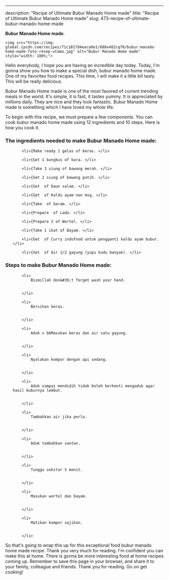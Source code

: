 ---
description: "Recipe of Ultimate Bubur Manado Home made"
title: "Recipe of Ultimate Bubur Manado Home made"
slug: 473-recipe-of-ultimate-bubur-manado-home-made

<p>
	<strong>Bubur Manado Home made</strong>. 
	
</p>
<p>
	
	<img src="https://img-global.cpcdn.com/recipes/71c1817d4eaca0e1/680x482cq70/bubur-manado-home-made-foto-resep-utama.jpg" alt="Bubur Manado Home made" style="width: 100%;">
	
	
</p>
<p>
	Hello everybody, I hope you are having an incredible day today. Today, I'm gonna show you how to make a special dish, bubur manado home made. One of my favorites food recipes. This time, I will make it a little bit tasty. This will be really delicious.
</p>
	
<p>
	Bubur Manado Home made is one of the most favored of current trending meals in the world. It's simple, it is fast, it tastes yummy. It is appreciated by millions daily. They are nice and they look fantastic. Bubur Manado Home made is something which I have loved my whole life.
</p>
<p>
	
</p>

<p>
To begin with this recipe, we must prepare a few components. You can cook bubur manado home made using 12 ingredients and 10 steps. Here is how you cook it.
</p>

<h3>The ingredients needed to make Bubur Manado Home made:</h3>

<ol>
	
		<li>{Make ready 1 gelas of beras. </li>
	
		<li>{Get 1 bungkus of kara. </li>
	
		<li>{Take 3 siung of bawang merah. </li>
	
		<li>{Get 2 siung of bawang putih. </li>
	
		<li>{Get  of Daun salam. </li>
	
		<li>{Get  of Kaldu ayam non msg. </li>
	
		<li>{Take  of Garam. </li>
	
		<li>{Prepare  of Lada. </li>
	
		<li>{Prepare 2 of Wortel. </li>
	
		<li>{Take 1 ikat of Bayam. </li>
	
		<li>{Get  of Curry indofood untuk pengganti kaldu ayam bubur. </li>
	
		<li>{Get  of Air 1/2 gayung (yups kudu banyak). </li>
	
</ol>
<p>
	
</p>

<h3>Steps to make Bubur Manado Home made:</h3>

<ol>
	
		<li>
			Bismillah don&#39;t forget wash your hand.
			
			
		</li>
	
		<li>
			Bersihan beras.
			
			
		</li>
	
		<li>
			Aduk v bbMasukan beras dan air satu gayung.
			
			
		</li>
	
		<li>
			Nyalakan kompor dengan api sedang.
			
			
		</li>
	
		<li>
			Aduk sampai mendidih tidak boleh berhenti mengaduk agar hasil buburnya lembut.
			
			
		</li>
	
		<li>
			Tambahkan air jika perlu.
			
			
		</li>
	
		<li>
			Aduk tambahkan santan.
			
			
		</li>
	
		<li>
			Tunggu sekitar 5 menit.
			
			
		</li>
	
		<li>
			Masukan wortel dan bayam.
			
			
		</li>
	
		<li>
			Matikan kompor sajikan.
			
			
		</li>
	
</ol>

<p>
	
</p>

<p>
	So that's going to wrap this up for this exceptional food bubur manado home made recipe. Thank you very much for reading. I'm confident you can make this at home. There is gonna be more interesting food at home recipes coming up. Remember to save this page in your browser, and share it to your family, colleague and friends. Thank you for reading. Go on get cooking!
</p>
